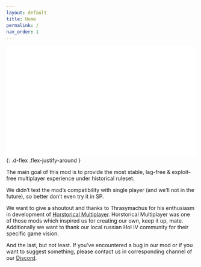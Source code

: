 ```yaml
---
layout: default
title: Home
permalink: /
nav_order: 1
---
```

![alt text](./assets/logo.svg "logo")
{: .d-flex .flex-justify-around }

The main goal of this mod is to provide the most stable, lag-free & exploit-free multiplayer experience under historical ruleset.

We didn’t test the mod’s compatibility with single player (and we’ll not in the future), so better don’t even try it in SP.

We want to give a shoutout and thanks to Thrasymachus for his enthusiasm in development of [Horstorical Multiplayer](https://steamcommunity.com/sharedfiles/filedetails/?id=1756277582). Horstorical Multiplayer was one of those mods which inspired us for creating our own, keep it up, mate. Additionally we want to thank our local russian HoI IV community for their specific game vision.

And the last, but not least. If you’ve encountered a bug in our mod or if you want to suggest something, please contact us in corresponding channel of our [Discord](https://discord.gg/3Xpjjrn).
